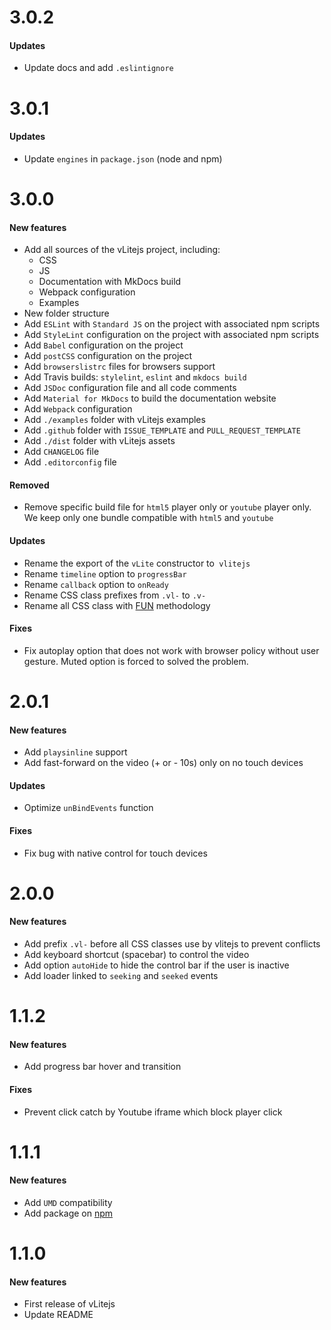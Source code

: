 # 3.0.2

#### Updates

* Update docs and add `.eslintignore`


# 3.0.1

#### Updates

* Update `engines` in `package.json` (node and npm)


# 3.0.0

#### New features

* Add all sources of the vLitejs project, including:
    * CSS
    * JS
    * Documentation with MkDocs build
    * Webpack configuration
    * Examples
* New folder structure
* Add `ESLint` with `Standard JS` on the project with associated npm scripts
* Add `StyleLint` configuration on the project with associated npm scripts
* Add `Babel` configuration on the project
* Add `postCSS` configuration on the project
* Add `browserslistrc` files for browsers support
* Add Travis builds: `stylelint`, `eslint` and `mkdocs build`
* Add `JSDoc` configuration file and all code comments
* Add `Material for MkDocs` to build the documentation website
* Add `Webpack` configuration
* Add `./examples` folder with vLitejs examples
* Add `.github` folder with `ISSUE_TEMPLATE` and `PULL_REQUEST_TEMPLATE`
* Add `./dist` folder with vLitejs assets
* Add `CHANGELOG` file
* Add `.editorconfig` file

#### Removed

* Remove specific build file for `html5` player only or `youtube` player only. We keep only one bundle compatible with `html5` and `youtube`

#### Updates

* Rename the export of the `vLite` constructor to` vlitejs`
* Rename `timeline` option to `progressBar`
* Rename `callback` option to `onReady`
* Rename CSS class prefixes from `.vl-` to `.v-`
* Rename all CSS class with [FUN](https://benfrain.com/enduring-css-writing-style-sheets-rapidly-changing-long-lived-projects/#h-H2_5) methodology

#### Fixes

* Fix autoplay option that does not work with browser policy without user gesture. Muted option is forced to solved the problem.


# 2.0.1

#### New features

* Add `playsinline` support
* Add fast-forward on the video (+ or - 10s) only on no touch devices

#### Updates

* Optimize `unBindEvents` function

#### Fixes

* Fix bug with native control for touch devices


# 2.0.0

#### New features

* Add prefix `.vl-` before all CSS classes use by vlitejs to prevent conflicts
* Add keyboard shortcut (spacebar) to control the video
* Add option `autoHide` to hide the control bar if the user is inactive
* Add loader linked to `seeking` and `seeked` events


# 1.1.2

#### New features

* Add progress bar hover and transition

#### Fixes

* Prevent click catch by Youtube iframe which block player click


# 1.1.1

#### New features

* Add `UMD` compatibility
* Add package on [npm](https://www.npmjs.com/package/vlitejs)


# 1.1.0

#### New features

* First release of vLitejs
* Update README
